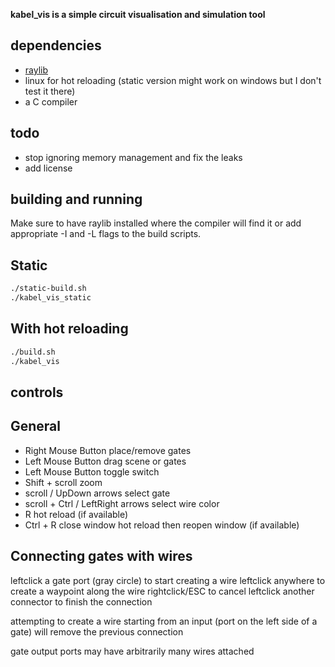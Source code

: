 **kabel_vis is a simple circuit visualisation and simulation tool**

dependencies
------------
 - [raylib](https://github.com/raysan5/raylib)
 - linux for hot reloading (static version might work on windows but I don't test it there)
 - a C compiler

todo
----
 - stop ignoring memory management and fix the leaks
 - add license

building and running
--------------------
Make sure to have raylib installed where the compiler will find it 
or add appropriate -I and -L flags to the build scripts.

## Static
```sh
./static-build.sh
./kabel_vis_static
```
## With hot reloading
```sh
./build.sh
./kabel_vis
```

controls
--------
## General
 - Right Mouse Button place/remove gates
 - Left Mouse Button drag scene or gates
 - Left Mouse Button toggle switch
 - Shift + scroll zoom
 - scroll / UpDown arrows select gate
 - scroll + Ctrl / LeftRight arrows select wire color
 - R hot reload (if available)
 - Ctrl + R close window hot reload then reopen window (if available)
## Connecting gates with wires
 leftclick a gate port (gray circle) to start creating a wire
 leftclick anywhere to create a waypoint along the wire
 rightclick/ESC to cancel
 leftclick another connector to finish the connection

 attempting to create a wire starting from an input (port on the left side of a gate)
 will remove the previous connection
 
 gate output ports may have arbitrarily many wires attached
